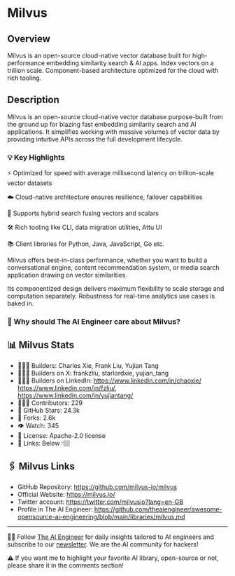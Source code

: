 # Milvus
## Overview
Milvus is an open-source cloud-native vector database built for high-performance embedding similarity search & AI apps. Index vectors on a trillion scale. Component-based architecture optimized for the cloud with rich tooling.

## Description

Milvus is an open-source cloud-native vector database purpose-built from the ground up for blazing fast embedding similarity search and AI applications. It simplifies working with massive volumes of vector data by providing intuitive APIs across the full development lifecycle.

### 💡 Key Highlights

⚡️ Optimized for speed with average millisecond latency on trillion-scale vector datasets

☁️ Cloud-native architecture ensures resilience, failover capabilities

🔎 Supports hybrid search fusing vectors and scalars

🛠️ Rich tooling like CLI, data migration utilities, Attu UI

📚 Client libraries for Python, Java, JavaScript, Go etc.

Milvus offers best-in-class performance, whether you want to build a conversational engine, content recommendation system, or media search application drawing on vector similarities.

Its componentized design delivers maximum flexibility to scale storage and computation separately. Robustness for real-time analytics use cases is baked in.

### 🤔 Why should The AI Engineer care about Milvus?




## 📊 Milvus Stats
* 👷🏽‍♀️ Builders: Charles Xie, Frank Liu, Yujian Tang
* 👩🏽‍🏭 Builders on X: frankzliu, starlordxie, yujian_tang
* 👩🏽‍💼 Builders on LinkedIn: https://www.linkedin.com/in/chaoxie/ https://www.linkedin.com/in/fzliu/, https://www.linkedin.com/in/yujiantang/
* 👩🏽‍💻 Contributors: 229
* 💫 GitHub Stars: 24.3k
* 🍴 Forks: 2.6k
* 👁️ Watch: 345
* 🪪 License: Apache-2.0 license
* 🔗 Links: Below 👇🏽

## 🖇️ Milvus Links
* GitHub Repository: https://github.com/milvus-io/milvus
* Official Website: https://milvus.io/
* Twitter account: https://twitter.com/milvusio?lang=en-GB
* Profile in The AI Engineer: https://github.com/theaiengineer/awesome-opensource-ai-engineering/blob/main/libraries/milvus.md

---
🧙🏽 Follow [The AI Engineer](https://www.linkedin.com/company/theaiengineer/) for daily insights tailored to AI engineers and subscribe to our [newsletter](http://theaiengineerco.substack.com). We are the AI community for hackers!

⚠️ If you want me to highlight your favorite AI library, open-source or not, please share it in the comments section!
